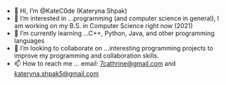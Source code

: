 - 👋 Hi, I’m @KateC0de (Kateryna Shpak)
- 👀 I’m interested in ...programming (and computer science in general), I am working on my B.S. in Computer Science right now (2021)
- 🌱 I’m currently learning ...C++, Python, Java, and other programming languages
- 💞️ I’m looking to collaborate on ...interesting programming projects to improve my programming and collaboration skills.
- 📫 How to reach me ... email: 7cathrine@gmail.com   and    kateryna.shpak5@gmail.com  

<!---
KateC0de/KateC0de is a ✨ special ✨ repository because its `README.md` (this file) appears on your GitHub profile.
You can click the Preview link to take a look at your changes.
--->
